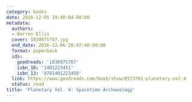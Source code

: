 ```yaml
---
category: books
date: 2016-12-05 19:40:04-08:00
metadata:
  authors:
  - Warren Ellis
  cover: 1830975707.jpg
  end_date: 2016-12-06 20:47:40-08:00
  format: paperback
  ids:
    goodreads: '1830975707'
    isbn_10: '1401223451'
    isbn_13: '9781401223458'
  link: https://www.goodreads.com/book/show/8573781-planetary-vol-4
  status: read
title: 'Planetary Vol. 4: Spacetime Archaeology'
---
```


